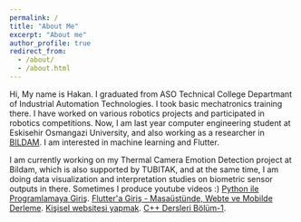 ```yaml
---
permalink: /
title: "About Me"
excerpt: "About me"
author_profile: true
redirect_from: 
  - /about/
  - /about.html
---
```


Hi,
My name is Hakan. I graduated from ASO Technical College Departmant of Industrial Automation Technologies. I took basic mechatronics training there. I have worked on various robotics projects and participated in robotics competitions. Now, I am last year computer engineering student at Eskisehir Osmangazi University, and also working as a researcher in [BILDAM](http://bildam.ogu.edu.tr/). I am interested in machine learning and Flutter.

I am currently working on my Thermal Camera Emotion Detection project at Bildam, which is also supported by TUBITAK, and at the same time, I am doing data visualization and interpretation studies on biometric sensor outputs in there. Sometimes I produce youtube videos :) 
[Python ile Programlamaya Giriş](https://youtu.be/kMdaBAZYWU4). 
[Flutter'a Giriş - Masaüstünde, Webte ve Mobilde Derleme](https://youtu.be/ga97NDgiP20).
[Kişisel websitesi yapmak](https://youtu.be/K3pzIp3LaGQ). 
[C++ Dersleri Bölüm-1](https://youtu.be/ShwbJGMdym4).

